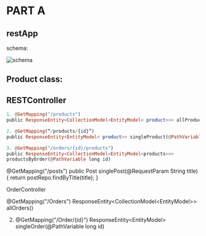 # PART A
## restApp

schema:

![schema](https://user-images.githubusercontent.com/93195038/162620925-71a49998-1087-4970-b812-c649b7368580.jpg)


## Product class:

## RESTController

```Haskell
1. @GetMapping("/products")
public ResponseEntity<CollectionModel<EntityModel< product>>> allProducts()

2. @GetMapping(“/products/{id}”)
public ResponseEntity<EntityModel< product>> singleProduct(@PathVariable long id)

3. @GetMapping("/orders/{id}/products")
public ResponseEntity<CollectionModel<EntityModel<products>>>
productsByOrder(@PathVariable long id)
``` 
  
  @GetMapping("/posts")
public Post singlePost(@RequestParam String title) {
return postRepo.findByTitle(title);
}
  
  OrderController
  
  @GetMapping("/Orders")
ResponseEntity<CollectionModel<EntityModel<Profile>>> allOrders()

2. @GetMapping("/Order/{id}")
ResponseEntity<EntityModel<Profile>> singleOrder(@PathVariable long id)
  
